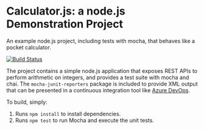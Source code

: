 Calculator.js: a node.js Demonstration Project
==============================================
An example node.js project, including tests with mocha, that behaves like
a pocket calculator.

[![Build Status](https://jquicenog.visualstudio.com/GithubPipeline/_apis/build/status/jquicenog.calculator?branchName=master)](https://jquicenog.visualstudio.com/GithubPipeline/_build/latest?definitionId=5&branchName=master)

The project contains a simple node.js application that exposes REST APIs
to perform arithmetic on integers, and provides a test suite with mocha
and chai.  The `mocha-junit-reporters` package is included to provide XML
output that can be presented in a continuous integration tool like
[Azure DevOps](https://azure.com/devops).

To build, simply:

1. Runs `npm install` to install dependencies.
2. Runs `npm test` to run Mocha and execute the unit tests.

